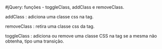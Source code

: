 #jQuery: funções - toggleClass, addClass e removeClass.

addClass : adiciona uma classe css na tag.

removeClass : retira uma classe css da tag.

toggleClass : adiciona ou remove uma classe CSS na tag se a mesma não obtenha, tipo uma transição.
